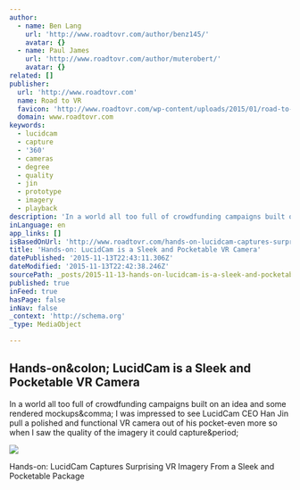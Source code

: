 ```yaml
---
author:
  - name: Ben Lang
    url: 'http://www.roadtovr.com/author/benz145/'
    avatar: {}
  - name: Paul James
    url: 'http://www.roadtovr.com/author/muterobert/'
    avatar: {}
related: []
publisher:
  url: 'http://www.roadtovr.com'
  name: Road to VR
  favicon: 'http://www.roadtovr.com/wp-content/uploads/2015/01/road-to-vr-logo-for-social-media-54aabc8av1_site_icon-150x150.png'
  domain: www.roadtovr.com
keywords:
  - lucidcam
  - capture
  - '360'
  - cameras
  - degree
  - quality
  - jin
  - prototype
  - imagery
  - playback
description: 'In a world all too full of crowdfunding campaigns built on an idea and some rendered mockups, I was impressed to see LucidCam CEO Han Jin pull a polished and functional VR camera out of his pocket-even more so when I saw the quality of the imagery it could capture.'
inLanguage: en
app_links: []
isBasedOnUrl: 'http://www.roadtovr.com/hands-on-lucidcam-captures-surprising-vr-imagery-from-a-sleek-and-pocketable-package/'
title: 'Hands-on: LucidCam is a Sleek and Pocketable VR Camera'
datePublished: '2015-11-13T22:43:11.306Z'
dateModified: '2015-11-13T22:42:38.246Z'
sourcePath: _posts/2015-11-13-hands-on-lucidcam-is-a-sleek-and-pocketable-vr-camera.md
published: true
inFeed: true
hasPage: false
inNav: false
_context: 'http://schema.org'
_type: MediaObject

---
```

<article style=""><h1>Hands-on&amp;colon; LucidCam is a Sleek and Pocketable VR Camera</h1><p>In a world all too full of crowdfunding campaigns built on an idea and some rendered mockups&amp;comma; I was impressed to see LucidCam CEO Han Jin pull a polished and functional VR camera out of his pocket-even more so when I saw the quality of the imagery it could capture&amp;period;</p><img src="http://www.roadtovr.com/wp-content/uploads/2015/11/lucidcam-virtual-reality-camera-2.jpg" /></article>

Hands-on: LucidCam Captures Surprising VR Imagery From a Sleek and Pocketable Package